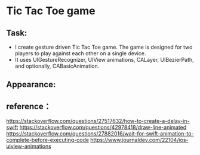 # Tic Tac Toe game

## Task: 
* I create gesture driven Tic Tac Toe game. The game is designed for two players to play against each other on a single device. 
* It uses UIGestureRecognizer, UIView animations, CALayer, UIBezierPath, and optionally, CABasicAnimation.

## Appearance:


## reference：
  https://stackoverflow.com/questions/27517632/how-to-create-a-delay-in-swift
  https://stackoverflow.com/questions/42978418/draw-line-animated
  https://stackoverflow.com/questions/27882016/wait-for-swift-animation-to-complete-before-executing-code
  https://www.journaldev.com/22104/ios-uiview-animations